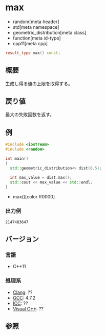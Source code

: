 # max
* random[meta header]
* std[meta namespace]
* geometric_distribution[meta class]
* function[meta id-type]
* cpp11[meta cpp]

```cpp
result_type max() const;
```

## 概要
生成し得る値の上限を取得する。


## 戻り値
最大の失敗回数を返す。


## 例
```cpp example
#include <iostream>
#include <random>

int main()
{
  std::geometric_distribution<> dist(0.5);

  int max_value = dist.max();
  std::cout << max_value << std::endl;
}
```
* max()[color ff0000]

### 出力例
```
2147483647
```

## バージョン
### 言語
- C++11

### 処理系
- [Clang](/implementation.md#clang): ??
- [GCC](/implementation.md#gcc): 4.7.2
- [ICC](/implementation.md#icc): ??
- [Visual C++](/implementation.md#visual_cpp): ??


## 参照


